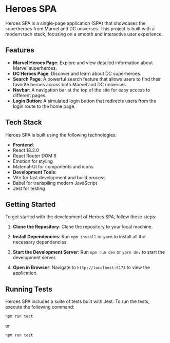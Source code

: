 # Heroes SPA

Heroes SPA is a single-page application (SPA) that showcases the superheroes from Marvel and DC universes. This project is built with a modern tech stack, focusing on a smooth and interactive user experience.

## Features

- **Marvel Heroes Page**: Explore and view detailed information about Marvel superheroes.
- **DC Heroes Page**: Discover and learn about DC superheroes.
- **Search Page**: A powerful search feature that allows users to find their favorite heroes across both Marvel and DC universes.
- **Navbar**: A navigation bar at the top of the site for easy access to different pages.
- **Login Button**: A simulated login button that redirects users from the login route to the home page.

## Tech Stack

Heroes SPA is built using the following technologies:

- **Frontend**:
 - React 18.2.0
 - React Router DOM 6
 - Emotion for styling
 - Material-UI for components and icons
- **Development Tools**:
 - Vite for fast development and build process
 - Babel for transpiling modern JavaScript
 - Jest for testing

## Getting Started

To get started with the development of Heroes SPA, follow these steps:

1. **Clone the Repository**: Clone the repository to your local machine.

2. **Install Dependencies**: Run `npm install` or `yarn` to install all the necessary dependencies.

3. **Start the Development Server**: Run `npm run dev` or `yarn dev` to start the development server.

4. **Open in Browser**: Navigate to `http://localhost:5173` to view the application.

## Running Tests

Heroes SPA includes a suite of tests built with Jest. To run the tests, execute the following command:

```
npm run test
```

or

```
npm run test
```

